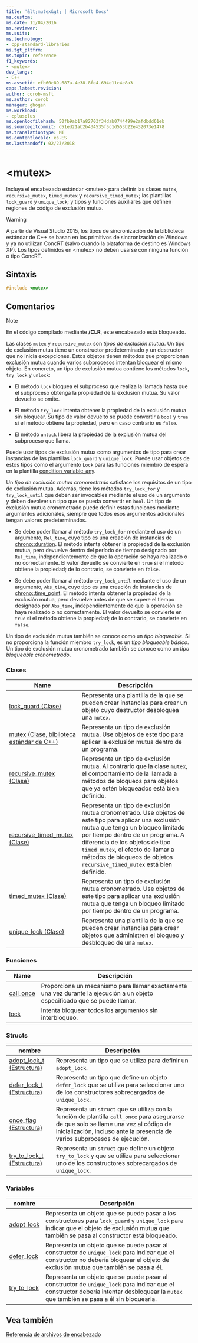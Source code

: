 ```yaml
---
title: '&lt;mutex&gt; | Microsoft Docs'
ms.custom: 
ms.date: 11/04/2016
ms.reviewer: 
ms.suite: 
ms.technology:
- cpp-standard-libraries
ms.tgt_pltfrm: 
ms.topic: reference
f1_keywords:
- <mutex>
dev_langs:
- C++
ms.assetid: efb60c89-687a-4e38-8fe4-694e11c4e8a3
caps.latest.revision: 
author: corob-msft
ms.author: corob
manager: ghogen
ms.workload:
- cplusplus
ms.openlocfilehash: 50fb9ab17a82703f34dab0744499e2afdbdd61eb
ms.sourcegitcommit: d51ed21ab2b434535f5c1d553b22e432073e1478
ms.translationtype: MT
ms.contentlocale: es-ES
ms.lasthandoff: 02/23/2018
---
```

# <a name="ltmutexgt"></a>&lt;mutex&gt;
Incluya el encabezado estándar \<mutex> para definir las clases `mutex`, `recursive_mutex`, `timed_mutex` y `recursive_timed_mutex`; las plantillas `lock_guard` y `unique_lock`; y tipos y funciones auxiliares que definen regiones de código de exclusión mutua.  
  
> [!WARNING]
>  A partir de Visual Studio 2015, los tipos de sincronización de la biblioteca estándar de C++ se basan en los primitivos de sincronización de Windows y ya no utilizan ConcRT (salvo cuando la plataforma de destino es Windows XP). Los tipos definidos en \<mutex> no deben usarse con ninguna función o tipo ConcRT.  
  
## <a name="syntax"></a>Sintaxis  
  
```cpp  
#include <mutex>  
```  
  
## <a name="remarks"></a>Comentarios  
  
> [!NOTE]
>  En el código compilado mediante **/CLR**, este encabezado está bloqueado.  
  
 Las clases `mutex` y `recursive_mutex` son *tipos de exclusión mutua*. Un tipo de exclusión mutua tiene un constructor predeterminado y un destructor que no inicia excepciones. Estos objetos tienen métodos que proporcionan exclusión mutua cuando varios subprocesos intentan bloquear el mismo objeto. En concreto, un tipo de exclusión mutua contiene los métodos `lock`, `try_lock` y `unlock`:  
  
-   El método `lock` bloquea el subproceso que realiza la llamada hasta que el subproceso obtenga la propiedad de la exclusión mutua. Su valor devuelto se omite.  
  
-   El método `try_lock` intenta obtener la propiedad de la exclusión mutua sin bloquear. Su tipo de valor devuelto se puede convertir a `bool` y `true` si el método obtiene la propiedad, pero en caso contrario es `false`.  
  
-   El método `unlock` libera la propiedad de la exclusión mutua del subproceso que llama.  
  
 Puede usar tipos de exclusión mutua como argumentos de tipo para crear instancias de las plantillas `lock_guard` y `unique_lock`. Puede usar objetos de estos tipos como el argumento `Lock` para las funciones miembro de espera en la plantilla [condition_variable_any](../standard-library/condition-variable-any-class.md).  
  
 Un *tipo de exclusión mutua cronometrado* satisface los requisitos de un tipo de exclusión mutua. Además, tiene los métodos `try_lock_for` y `try_lock_until` que deben ser invocables mediante el uso de un argumento y deben devolver un tipo que se pueda convertir en `bool`. Un tipo de exclusión mutua cronometrado puede definir estas funciones mediante argumentos adicionales, siempre que todos esos argumentos adicionales tengan valores predeterminados.  
  
-   Se debe poder llamar al método `try_lock_for` mediante el uso de un argumento, `Rel_time`, cuyo tipo es una creación de instancias de [chrono::duration](../standard-library/duration-class.md). El método intenta obtener la propiedad de la exclusión mutua, pero devuelve dentro del período de tiempo designado por `Rel_time`, independientemente de que la operación se haya realizado o no correctamente. El valor devuelto se convierte en `true` si el método obtiene la propiedad; de lo contrario, se convierte en `false`.  
  
-   Se debe poder llamar al método `try_lock_until` mediante el uso de un argumento, `Abs_time`, cuyo tipo es una creación de instancias de [chrono::time_point](../standard-library/time-point-class.md). El método intenta obtener la propiedad de la exclusión mutua, pero devuelve antes de que se supere el tiempo designado por `Abs_time`, independientemente de que la operación se haya realizado o no correctamente. El valor devuelto se convierte en `true` si el método obtiene la propiedad; de lo contrario, se convierte en `false`.  
  
 Un tipo de exclusión mutua también se conoce como un *tipo bloqueable*. Si no proporciona la función miembro `try_lock`, es un *tipo bloqueable básico*. Un tipo de exclusión mutua cronometrado también se conoce como un *tipo bloqueable cronometrado*.  
  
### <a name="classes"></a>Clases  
  
|Name|Descripción|  
|----------|-----------------|  
|[lock_guard (Clase)](../standard-library/lock-guard-class.md)|Representa una plantilla de la que se pueden crear instancias para crear un objeto cuyo destructor desbloquea una `mutex`.|  
|[mutex (Clase, biblioteca estándar de C++)](../standard-library/mutex-class-stl.md)|Representa un tipo de exclusión mutua. Use objetos de este tipo para aplicar la exclusión mutua dentro de un programa.|  
|[recursive_mutex (Clase)](../standard-library/recursive-mutex-class.md)|Representa un tipo de exclusión mutua. Al contrario que la clase `mutex`, el comportamiento de la llamada a métodos de bloqueos para objetos que ya estén bloqueados está bien definido.|  
|[recursive_timed_mutex (Clase)](../standard-library/recursive-timed-mutex-class.md)|Representa un tipo de exclusión mutua cronometrado. Use objetos de este tipo para aplicar una exclusión mutua que tenga un bloqueo limitado por tiempo dentro de un programa. A diferencia de los objetos de tipo `timed_mutex`, el efecto de llamar a métodos de bloqueos de objetos `recursive_timed_mutex` está bien definido.|  
|[timed_mutex (Clase)](../standard-library/timed-mutex-class.md)|Representa un tipo de exclusión mutua cronometrado. Use objetos de este tipo para aplicar una exclusión mutua que tenga un bloqueo limitado por tiempo dentro de un programa.|  
|[unique_lock (Clase)](../standard-library/unique-lock-class.md)|Representa una plantilla de la que se pueden crear instancias para crear objetos que administren el bloqueo y desbloqueo de una `mutex`.|  
  
### <a name="functions"></a>Funciones  
  
|Name|Descripción|  
|----------|-----------------|  
|[call_once](../standard-library/mutex-functions.md#call_once)|Proporciona un mecanismo para llamar exactamente una vez durante la ejecución a un objeto especificado que se puede llamar.|  
|[lock](../standard-library/mutex-functions.md#lock)|Intenta bloquear todos los argumentos sin interbloqueo.|  
  
### <a name="structs"></a>Structs  
  
|nombre|Descripción|  
|----------|-----------------|  
|[adopt_lock_t (Estructura)](../standard-library/adopt-lock-t-structure.md)|Representa un tipo que se utiliza para definir un `adopt_lock`.|  
|[defer_lock_t (Estructura)](../standard-library/defer-lock-t-structure.md)|Representa un tipo que define un objeto `defer_lock` que se utiliza para seleccionar uno de los constructores sobrecargados de `unique_lock`.|  
|[once_flag (Estructura)](../standard-library/once-flag-structure.md)|Representa un `struct` que se utiliza con la función de plantilla `call_once` para asegurarse de que solo se llame una vez al código de inicialización, incluso ante la presencia de varios subprocesos de ejecución.|  
|[try_to_lock_t (Estructura)](../standard-library/try-to-lock-t-structure.md)|Representa un `struct` que define un objeto `try_to_lock` y que se utiliza para seleccionar uno de los constructores sobrecargados de `unique_lock`.|  
  
### <a name="variables"></a>Variables  
  
|nombre|Descripción|  
|----------|-----------------|  
|[adopt_lock](../standard-library/mutex-functions.md#adopt_lock)|Representa un objeto que se puede pasar a los constructores para `lock_guard` y `unique_lock` para indicar que el objeto de exclusión mutua que también se pasa al constructor está bloqueado.|  
|[defer_lock](../standard-library/mutex-functions.md#defer_lock)|Representa un objeto que se puede pasar al constructor de `unique_lock` para indicar que el constructor no debería bloquear el objeto de exclusión mutua que también se pasa a él.|  
|[try_to_lock](../standard-library/mutex-functions.md#try_to_lock)|Representa un objeto que se puede pasar al constructor de `unique_lock` para indicar que el constructor debería intentar desbloquear la `mutex` que también se pasa a él sin bloquearla.|  
  
## <a name="see-also"></a>Vea también  
 [Referencia de archivos de encabezado](../standard-library/cpp-standard-library-header-files.md)



